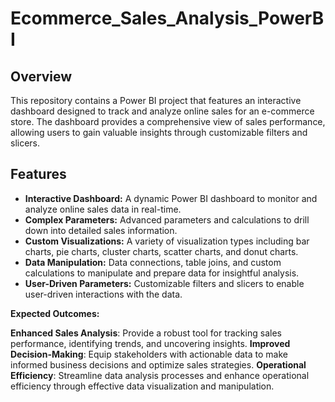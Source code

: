 # Ecommerce_Sales_Analysis_PowerBI

## Overview

This repository contains a Power BI project that features an interactive dashboard designed to track and analyze online sales for an e-commerce store. The dashboard provides a comprehensive view of sales performance, allowing users to gain valuable insights through customizable filters and slicers.

## Features

- **Interactive Dashboard:** A dynamic Power BI dashboard to monitor and analyze online sales data in real-time.
- **Complex Parameters:** Advanced parameters and calculations to drill down into detailed sales information.
- **Custom Visualizations:** A variety of visualization types including bar charts, pie charts, cluster charts, scatter charts, and donut charts.
- **Data Manipulation:** Data connections, table joins, and custom calculations to manipulate and prepare data for insightful analysis.
- **User-Driven Parameters:** Customizable filters and slicers to enable user-driven interactions with the data.

  
**Expected Outcomes:**

**Enhanced Sales Analysis**: Provide a robust tool for tracking sales performance, identifying trends, and uncovering insights.
**Improved Decision-Making**: Equip stakeholders with actionable data to make informed business decisions and optimize sales strategies.
**Operational Efficiency**: Streamline data analysis processes and enhance operational efficiency through effective data visualization and manipulation.
